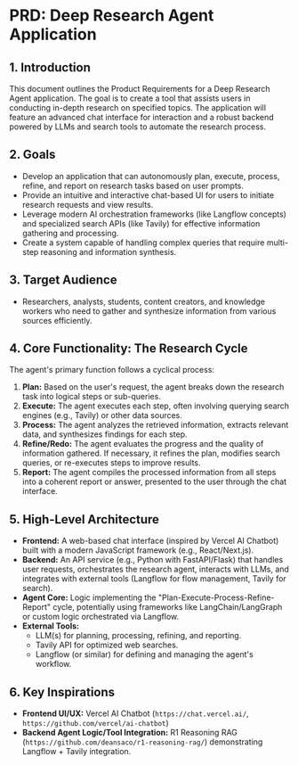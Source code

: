 # PRD: Deep Research Agent Application

## 1. Introduction

This document outlines the Product Requirements for a Deep Research Agent application. The goal is to create a tool that assists users in conducting in-depth research on specified topics. The application will feature an advanced chat interface for interaction and a robust backend powered by LLMs and search tools to automate the research process.

## 2. Goals

*   Develop an application that can autonomously plan, execute, process, refine, and report on research tasks based on user prompts.
*   Provide an intuitive and interactive chat-based UI for users to initiate research requests and view results.
*   Leverage modern AI orchestration frameworks (like Langflow concepts) and specialized search APIs (like Tavily) for effective information gathering and processing.
*   Create a system capable of handling complex queries that require multi-step reasoning and information synthesis.

## 3. Target Audience

*   Researchers, analysts, students, content creators, and knowledge workers who need to gather and synthesize information from various sources efficiently.

## 4. Core Functionality: The Research Cycle

The agent's primary function follows a cyclical process:

1.  **Plan:** Based on the user's request, the agent breaks down the research task into logical steps or sub-queries.
2.  **Execute:** The agent executes each step, often involving querying search engines (e.g., Tavily) or other data sources.
3.  **Process:** The agent analyzes the retrieved information, extracts relevant data, and synthesizes findings for each step.
4.  **Refine/Redo:** The agent evaluates the progress and the quality of information gathered. If necessary, it refines the plan, modifies search queries, or re-executes steps to improve results.
5.  **Report:** The agent compiles the processed information from all steps into a coherent report or answer, presented to the user through the chat interface.

## 5. High-Level Architecture

*   **Frontend:** A web-based chat interface (inspired by Vercel AI Chatbot) built with a modern JavaScript framework (e.g., React/Next.js).
*   **Backend:** An API service (e.g., Python with FastAPI/Flask) that handles user requests, orchestrates the research agent, interacts with LLMs, and integrates with external tools (Langflow for flow management, Tavily for search).
*   **Agent Core:** Logic implementing the "Plan-Execute-Process-Refine-Report" cycle, potentially using frameworks like LangChain/LangGraph or custom logic orchestrated via Langflow.
*   **External Tools:**
    *   LLM(s) for planning, processing, refining, and reporting.
    *   Tavily API for optimized web searches.
    *   Langflow (or similar) for defining and managing the agent's workflow.

## 6. Key Inspirations

*   **Frontend UI/UX:** Vercel AI Chatbot (`https://chat.vercel.ai/`, `https://github.com/vercel/ai-chatbot`)
*   **Backend Agent Logic/Tool Integration:** R1 Reasoning RAG (`https://github.com/deansaco/r1-reasoning-rag/`) demonstrating Langflow + Tavily integration.
